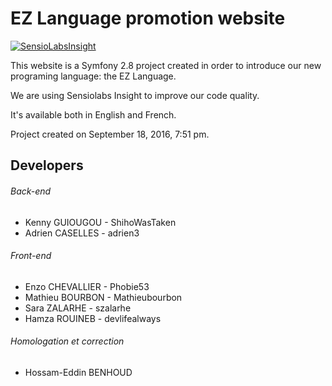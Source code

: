 EZ Language promotion website
==========

[![SensioLabsInsight](https://insight.sensiolabs.com/projects/4c050077-21b7-441e-b15b-56bed59cd8ea/big.png)](https://insight.sensiolabs.com/projects/4c050077-21b7-441e-b15b-56bed59cd8ea)

This website is a Symfony 2.8 project created in order to introduce our new programing language: the EZ Language.

We are using Sensiolabs Insight to improve our code quality.

It's available both in English and French.

Project created on September 18, 2016, 7:51 pm.

Developers
------
###### Back-end
* Kenny GUIOUGOU  - ShihoWasTaken
* Adrien CASELLES - adrien3

###### Front-end
* Enzo CHEVALLIER - Phobie53
* Mathieu BOURBON - Mathieubourbon
* Sara ZALARHE    - szalarhe
* Hamza ROUINEB   - devlifealways

###### Homologation et correction 
+ Hossam-Eddin BENHOUD
